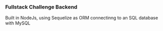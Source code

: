 
### Fullstack Challenge Backend

Built in NodeJs, using Sequelize as ORM connectinng to an SQL database with MySQL